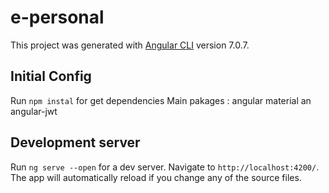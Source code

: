 # e-personal

This project was generated with [Angular CLI](https://github.com/angular/angular-cli) version 7.0.7.

## Initial Config
Run `npm instal` for get dependencies
Main pakages : angular material an angular-jwt

## Development server

Run `ng serve --open` for a dev server. Navigate to `http://localhost:4200/`. The app will automatically reload if you change any of the source files.

